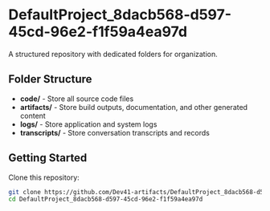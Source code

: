 # DefaultProject_8dacb568-d597-45cd-96e2-f1f59a4ea97d
A structured repository with dedicated folders for organization.

## Folder Structure

- **code/** - Store all source code files
- **artifacts/** - Store build outputs, documentation, and other generated content
- **logs/** - Store application and system logs
- **transcripts/** - Store conversation transcripts and records

## Getting Started

Clone this repository:
```bash
git clone https://github.com/Dev41-artifacts/DefaultProject_8dacb568-d597-45cd-96e2-f1f59a4ea97d
cd DefaultProject_8dacb568-d597-45cd-96e2-f1f59a4ea97d
```
